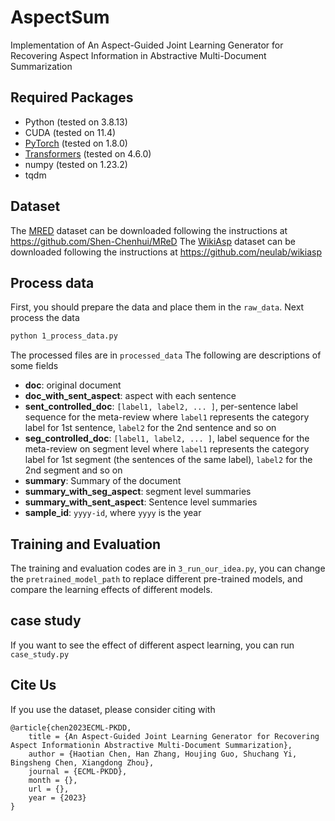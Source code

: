 # AspectSum
Implementation of An Aspect-Guided Joint Learning Generator for Recovering Aspect Information in Abstractive Multi-Document Summarization

## Required Packages
* Python (tested on 3.8.13)
* CUDA (tested on 11.4)
* [PyTorch](http://pytorch.org/) (tested on 1.8.0)
* [Transformers](https://github.com/huggingface/transformers) (tested on 4.6.0)
* numpy (tested on 1.23.2)
* tqdm

## Dataset
The [MRED](https://arxiv.org/abs/2110.07474) dataset can be downloaded following the instructions at https://github.com/Shen-Chenhui/MReD
The [WikiAsp](https://arxiv.org/abs/2011.07832) dataset can be downloaded following the instructions at https://github.com/neulab/wikiasp


## Process data
First, you should prepare the data and place them in the `raw_data`. Next process the data 
```bash
python 1_process_data.py
```
The processed files are in `processed_data`
The following are descriptions of some fields
* **doc**: original document
* **doc_with_sent_aspect**: aspect with each sentence
* **sent_controlled_doc**: `[label1, label2, ... ]`, per-sentence label sequence for the meta-review     where `label1` represents the category label for 1st sentence, `label2` for the 2nd sentence and so on
* **seg_controlled_doc**: `[label1, label2, ... ]`, label sequence for the meta-review on segment level where `label1` represents the category label for 1st segment (the sentences of the same label), `label2` for the 2nd segment and so on
* **summary**: Summary of the document
* **summary_with_seg_aspect**: segment level summaries
* **summary_with_sent_aspect**: Sentence level summaries
* **sample_id**: `yyyy-id`, where `yyyy` is the year

## Training and Evaluation
The training and evaluation codes are in `3_run_our_idea.py`, you can change the `pretrained_model_path` to replace different pre-trained models, and compare the learning effects of different models.

## case study
If you want to see the effect of different aspect learning, you can run `case_study.py`

## Cite Us
If you use the dataset, please consider citing with
```
@article{chen2023ECML-PKDD,
    title = {An Aspect-Guided Joint Learning Generator for Recovering Aspect Informationin Abstractive Multi-Document Summarization},
    author = {Haotian Chen, Han Zhang, Houjing Guo, Shuchang Yi, Bingsheng Chen, Xiangdong Zhou},
    journal = {ECML-PKDD},
    month = {},
    url = {},
    year = {2023}
}
```
